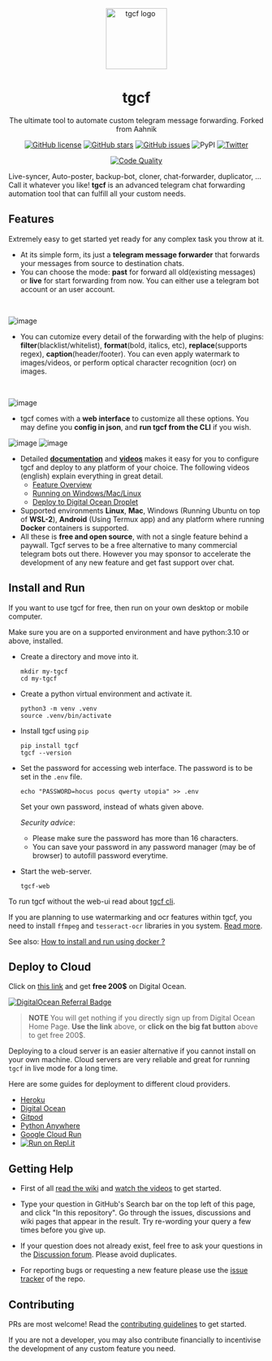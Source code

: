 <!-- markdownlint-disable -->

<p align="center">
<a href = "https://github.com/aahnik/tgcf" > <img src = "https://user-images.githubusercontent.com/66209958/115183360-3fa4d500-a0f9-11eb-9c0f-c5ed03a9ae17.png" alt = "tgcf logo"  width=120> </a>
</p>

<h1 align="center"> tgcf </h1>

<p align="center">
The ultimate tool to automate custom telegram message forwarding. Forked from Aahnik
</p>

<p align="center">
<a href="https://github.com/aahnik/tgcf/blob/main/LICENSE"><img src="https://img.shields.io/github/license/aahnik/tgcf" alt="GitHub license"></a>
<a href="https://github.com/aahnik/tgcf/stargazers"><img src="https://img.shields.io/github/stars/aahnik/tgcf?style=social" alt="GitHub stars"></a>
<a href="https://github.com/aahnik/tgcf/issues"><img src="https://img.shields.io/github/issues/aahnik/tgcf" alt="GitHub issues"></a>
<img src="https://img.shields.io/pypi/v/tgcf" alt="PyPI">
<a href="https://twitter.com/intent/tweet?text=Wow:&amp;url=https%3A%2F%2Fgithub.com%2Faahnik%2Ftgcf"><img src="https://img.shields.io/twitter/url?style=social&amp;url=https%3A%2F%2Fgithub.com%2Faahnik%2Ftgcf" alt="Twitter"></a>
</p>
<p align="center">
<a href="https://github.com/aahnik/tgcf/actions/workflows/quality.yml"><img src="https://github.com/aahnik/tgcf/actions/workflows/quality.yml/badge.svg" alt="Code Quality"></a>
</p>

 Live-syncer, Auto-poster, backup-bot, cloner, chat-forwarder, duplicator, ... Call it whatever you like! **tgcf** is an advanced telegram chat forwarding automation tool that can fulfill all your custom needs.


## Features

Extremely easy to get started yet ready for any complex task you throw at it.

- At its simple form, its just a **telegram message forwarder** that forwards your messages from source to destination chats.
- You can choose the mode: **past** for forward all old(existing messages) or **live** for start forwarding from now. You can either use a telegram bot account or an user account.
<br>

  ![image](https://user-images.githubusercontent.com/66209958/209553073-c6ed1b78-ab8c-43d0-b20d-cd30e543bc34.png)

- You can cutomize every detail of the forwarding with the help of plugins: **filter**(blacklist/whitelist), **format**(bold, italics, etc), **replace**(supports regex), **caption**(header/footer). You can even apply watermark to images/videos, or perform optical character recognition (ocr) on images.
<br>

  ![image](https://user-images.githubusercontent.com/66209958/209553374-8a6f9a5a-8095-4ca7-9f7f-acafe61d9932.png)

- tgcf comes with a **web interface** to customize all these options. You may define you **config in json**, and **run tgcf from the CLI** if you wish.

![image](https://user-images.githubusercontent.com/66209958/209554118-c657e361-8ce2-462d-a305-04e44754cbf7.png)
![image](https://user-images.githubusercontent.com/66209958/209554345-1db31eff-7694-47ef-aede-6a77a7cefb83.png)

<!-- - A **bot interface** is under development. Bot interface means a set of commands, buttons, and conversation flows that will allow you to alter config values while tgcf is running in live mode. -->
<!-- - Any body with basic knowledge of python can easily write plugins for tgcf, thus extending its capabilities. -->
- Detailed [**documentation**](https://github.com/aahnik/tgcf/wiki) and [**videos**](https://www.youtube.com/playlist?list=PLSTrsq_DvEgisMG5BLUf97tp2DoAnwCMG) makes it easy for you to configure tgcf and deploy to any platform of your choice.
  The following videos (english) explain everything in great detail.
  - [Feature Overview](https://youtu.be/FclVGY-K70M)
  - [Running on Windows/Mac/Linux](https://youtu.be/5GzHb6J7mc0)
  <!-- - Running on Android -->
  - [Deploy to Digital Ocean Droplet](https://youtu.be/0p0JkJpfTA0)
- Supported environments **Linux**, **Mac**, Windows (Running Ubuntu on top of **WSL-2**), **Android** (Using Termux app) and any platform where running **Docker** containers is supported.
- All these is **free and open source**, with not a single feature behind a paywall. Tgcf serves to be a free alternative to many commercial telegram bots out there. However you may sponsor to accelerate the development of any new feature and get fast support over chat.


## Install and Run

If you want to use tgcf for free, then run on your own desktop or mobile computer.

Make sure you are on a supported environment and have python:3.10 or above, installed.

- Create a directory and move into it.

  ```shell
  mkdir my-tgcf
  cd my-tgcf
  ```

- Create a python virtual environment and activate it.

  ```shell
  python3 -m venv .venv
  source .venv/bin/activate
  ```

- Install tgcf using `pip`

  ```shell
  pip install tgcf
  tgcf --version
  ```

- Set the password for accessing web interface.
  The password is to be set in the `.env` file.

  ```shell
  echo "PASSWORD=hocus pocus qwerty utopia" >> .env
  ```

  Set your own password, instead of whats given above.

  _Security advice_:

  - Please make sure the password has more than 16 characters.
  - You can save your password in any password manager (may be of browser)
    to autofill password everytime.

- Start the web-server.

  ```shell
  tgcf-web
  ```

To run tgcf without the web-ui read about
[tgcf cli](https://github.com/aahnik/tgcf/wiki/CLI-Usage).

If you are planning to use watermarking and ocr features within tgcf,
you need to install `ffmpeg` and `tesseract-ocr` libraries in you system.
[Read more](https://github.com/aahnik/tgcf/wiki/Additional-Requirements).

See also: [How to install and run using docker ?](https://github.com/aahnik/tgcf/wiki/Install-and-run-using-docker)

## Deploy to Cloud

Click on [this link](https://m.do.co/c/98b725055148) and get **free 200$**
on Digital Ocean.

[![DigitalOcean Referral Badge](https://web-platforms.sfo2.digitaloceanspaces.com/WWW/Badge%203.svg)](https://www.digitalocean.com/?refcode=98b725055148&utm_campaign=Referral_Invite&utm_medium=Referral_Program&utm_source=badge)

> **NOTE** You will get nothing if you directly sign up from Digital Ocean Home Page.
> **Use the link** above, or **click on the big fat button** above to get free 200$.

Deploying to a cloud server is an easier alternative if you cannot install
on your own machine.
Cloud servers are very reliable and great for running `tgcf` in live mode
for a long time.

Here are some guides for deployment to different cloud providers.

- [Heroku](https://github.com/aahnik/tgcf/wiki/Deploy-to-Heroku)
- [Digital Ocean](https://github.com/aahnik/tgcf/wiki/Deploy-to-Digital-Ocean)
- [Gitpod](https://github.com/aahnik/tgcf/wiki/Run-for-free-on-Gitpod")
- [Python Anywhere](https://github.com/aahnik/tgcf/wiki/Run-on-PythonAnywhere)
- [Google Cloud Run](https://github.com/aahnik/tgcf/wiki/Run-on-Google-Cloud)
- [![Run on Repl.it](https://replit.com/badge/github/25gabriel-cmyk/tgcf)](https://replit.com/new/github/25gabriel-cmyk/tgcf)

## Getting Help

- First of all [read the wiki](https://github.com/aahnik/tgcf/wiki)
  and [watch the videos](https://www.youtube.com/channel/UCcEbN0d8iLTB6ZWBE_IDugg)
  to get started.

- Type your question in GitHub's Search bar on the top left of this page,
  and click "In this repository".
  Go through the issues, discussions and wiki pages that appear in the result.
  Try re-wording your query a few times before you give up.

- If your question does not already exist,
  feel free to ask your questions in the
  [Discussion forum](https://github.com/aahnik/tgcf/discussions/new).
  Please avoid duplicates.

- For reporting bugs or requesting a new feature please use the [issue tracker](https://github.com/aahnik/tgcf/issues/new)
  of the repo.

## Contributing

PRs are most welcome! Read the [contributing guidelines](/.github/CONTRIBUTING.md)
to get started.

If you are not a developer, you may also contribute financially to
incentivise the development of any custom feature you need.
